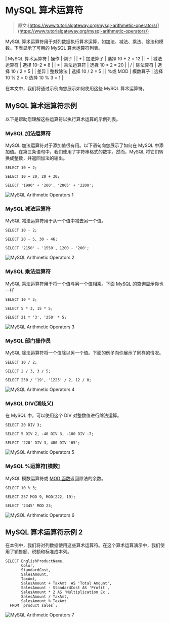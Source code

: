 # MySQL 算术运算符

> 原文:[https://www.tutorialgateway.org/mysql-arithmetic-operators/](https://www.tutorialgateway.org/mysql-arithmetic-operators/)

MySQL 算术运算符用于对列数据执行算术运算，如加法、减法、乘法、除法和模数。下表显示了可用的 MySQL 算术运算符列表。

| MySQL 算术运算符 | 操作 | 例子 |
| + | 加法算子 | 选择 10 + 2 = 12 |
| – | 减法运算符 | 选择 10–2 = 8 |
| * | 乘法运算符 | 选择 10 * 2 = 20 |
| / | 除法算符 | 选择 10 / 2 = 5 |
| 差异 | 整数除法 | 选择 10 / 2 = 5 |
| %或 MOD | 模数算子 | 选择 10 % 2 = 0
选择 10 % 3 = 1 |

在本文中，我们将通过示例向您展示如何使用这些 MySQL 算术运算符。

## MySQL 算术运算符示例

以下是帮助您理解这些运算符以执行算术运算的示例列表。

### MySQL 加法运算符

MySQL 加法运算符对于添加值很有用。以下语句向您展示了如何在 MySQL 中添加值。在第三条语句中，我们使用了字符串格式的数字。然而，MySQL 将它们转换成整数，并返回加法的输出。

```
SELECT 10 + 2;

SELECT 10 + 20, 20 + 30;

SELECT '1990' + '200', '2005' + '2200';
```

![MySQL Arithmetic Operators 1](img/7a0563a053aafd82ad3b7f2e8d8cf844.png)

### MySQL 减法运算符

MySQL 减法运算符用于从一个值中减去另一个值。

```
SELECT 10 - 2;

SELECT 20 - 5, 30 - 46;

SELECT '2150' - '1550', 1200 - '200'; 
```

![MySQL Arithmetic Operators 2](img/357f637b0b6ca414fb3f11e3de54b3c1.png)

### MySQL 乘法运算符

MySQL 乘法运算符用于将一个值与另一个值相乘。下面 [MySQL](https://www.tutorialgateway.org/mysql-tutorial/) 的查询显示你也一样

```
SELECT 10 * 2;

SELECT 5 * 3, 15 * 5;

SELECT 21 * '3', '250' * 5;
```

![MySQL Arithmetic Operators 3](img/673fa4682654dd68e6c18c2fb5cb77dd.png)

### MySQL 部门操作员

MySQL 除法运算符将一个值除以另一个值。下面的例子向你展示了同样的情况。

```
SELECT 10 / 2;

SELECT 2 / 3, 3 / 5;

SELECT 250 / '19', '1225' / 2, 12 / 0;
```

![MySQL Arithmetic Operators 4](img/1403de37277df0f3dba3efc5e648b972.png)

### MySQL DIV(消歧义)

在 MySQL 中，可以使用这个 DIV 对整数值进行除法运算。

```
SELECT 20 DIV 3;

SELECT 5 DIV 2, -40 DIV 3, -100 DIV -7;

SELECT '220' DIV 3, 400 DIV '65';
```

![MySQL Arithmetic Operators 5](img/17765149f910bb8fe05e02f519fcb3ef.png)

### MySQL %运算符[模数]

MySQL 模数运算符或 [MOD 函数](https://www.tutorialgateway.org/mysql-mod-function/)返回除法的余数。

```
SELECT 10 % 3;

SELECT 257 MOD 9, MOD(222, 19);

SELECT '2345' MOD 23;
```

![MySQL Arithmetic Operators 6](img/e31514d807838fda4691342deac716e6.png)

## MySQL 算术运算符示例 2

在本例中，我们将对列数据使用这些算术运算符。在这个算术运算演示中，我们使用了销售额、税额和标准成本列。

```
SELECT EnglishProductName,
       Color,
       StandardCost,
       SalesAmount,
       TaxAmt,
       SalesAmount + TaxAmt  AS 'Total Amount',
       SalesAmount - StandardCost AS 'Profit',
       SalesAmount * 2 AS 'Multiplication Ex',
       SalesAmount / TaxAmt,
       SalesAmount % TaxAmt
  FROM `product sales`;
```

![MySQL Arithmetic Operators 7](img/3cb6eede2b61b123efd650eaaa47598c.png)